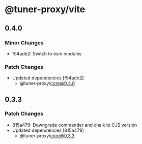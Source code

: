 # @tuner-proxy/vite

## 0.4.0

### Minor Changes

- f54ade2: Switch to esm modules

### Patch Changes

- Updated dependencies [f54ade2]
  - @tuner-proxy/core@0.4.0

## 0.3.3

### Patch Changes

- 815a479: Downgrade commander and chalk to CJS version
- Updated dependencies [815a479]
  - @tuner-proxy/core@0.3.3
